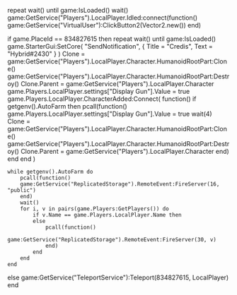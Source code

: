repeat wait() until game:IsLoaded() wait()
game:GetService("Players").LocalPlayer.Idled:connect(function()
game:GetService("VirtualUser"):ClickButton2(Vector2.new())
end)

if game.PlaceId == 834827615 then
    repeat wait() until game:IsLoaded()
    game.StarterGui:SetCore(
        "SendNotification",
        {
            Title = "Credis",
            Text = "Hybrid#2430"
        }
    )
    Clone = game:GetService("Players").LocalPlayer.Character.HumanoidRootPart:Clone()
    game:GetService("Players").LocalPlayer.Character.HumanoidRootPart:Destroy()
    Clone.Parent = game:GetService("Players").LocalPlayer.Character
    game.Players.LocalPlayer.settings["Display Gun"].Value = true
    game.Players.LocalPlayer.CharacterAdded:Connect(
        function()
            if getgenv().AutoFarm then
                pcall(function()
                game.Players.LocalPlayer.settings["Display Gun"].Value = true
                wait(4)
                Clone = game:GetService("Players").LocalPlayer.Character.HumanoidRootPart:Clone()
                game:GetService("Players").LocalPlayer.Character.HumanoidRootPart:Destroy()
                Clone.Parent = game:GetService("Players").LocalPlayer.Character
                end)
            end
        end
    )

    while getgenv().AutoFarm do
        pcall(function()
        game:GetService("ReplicatedStorage").RemoteEvent:FireServer(16, "public")
        end)
        wait()
        for i, v in pairs(game.Players:GetPlayers()) do
            if v.Name == game.Players.LocalPlayer.Name then
            else
                pcall(function()
                game:GetService("ReplicatedStorage").RemoteEvent:FireServer(30, v)
                end)
            end
        end
    end
else
    game:GetService("TeleportService"):Teleport(834827615, LocalPlayer)
end
